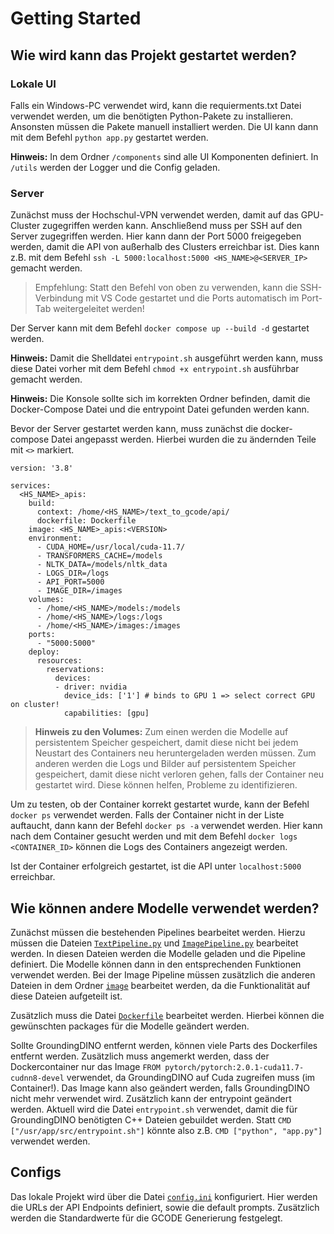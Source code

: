 # Getting Started

## Wie wird kann das Projekt gestartet werden?

### Lokale UI

Falls ein Windows-PC verwendet wird, kann die requierments.txt Datei verwendet werden, um die benötigten Python-Pakete zu installieren. Ansonsten müssen die Pakete manuell installiert werden. Die UI kann dann mit dem Befehl `python app.py` gestartet werden.

**Hinweis:** In dem Ordner `/components` sind alle UI Komponenten definiert. In `/utils` werden der Logger und die Config geladen.

### Server

Zunächst muss der Hochschul-VPN verwendet werden, damit auf das GPU-Cluster zugegriffen werden kann. Anschließend muss per SSH auf den Server zugegriffen werden. Hier kann dann der Port 5000 freigegeben werden, damit die API von außerhalb des Clusters erreichbar ist. Dies kann z.B. mit dem Befehl `ssh -L 5000:localhost:5000 <HS_NAME>@<SERVER_IP>` gemacht werden.

> Empfehlung: Statt den Befehl von oben zu verwenden, kann die SSH-Verbindung mit VS Code gestartet und die Ports automatisch im Port-Tab weitergeleitet werden!

Der Server kann mit dem Befehl `docker compose up --build -d` gestartet werden.

**Hinweis:** Damit die Shelldatei `entrypoint.sh` ausgeführt werden kann, muss diese Datei vorher mit dem Befehl `chmod +x entrypoint.sh` ausführbar gemacht werden.

**Hinweis:** Die Konsole sollte sich im korrekten Ordner befinden, damit die Docker-Compose Datei und die entrypoint Datei gefunden werden kann.

Bevor der Server gestartet werden kann, muss zunächst die docker-compose Datei angepasst werden. Hierbei wurden die zu ändernden Teile mit `<>` markiert.

```docker-compose
version: '3.8'

services:
  <HS_NAME>_apis:
    build: 
      context: /home/<HS_NAME>/text_to_gcode/api/
      dockerfile: Dockerfile
    image: <HS_NAME>_apis:<VERSION>
    environment:
      - CUDA_HOME=/usr/local/cuda-11.7/
      - TRANSFORMERS_CACHE=/models
      - NLTK_DATA=/models/nltk_data
      - LOGS_DIR=/logs
      - API_PORT=5000
      - IMAGE_DIR=/images
    volumes:
      - /home/<HS_NAME>/models:/models
      - /home/<HS_NAME>/logs:/logs
      - /home/<HS_NAME>/images:/images
    ports:
      - "5000:5000"
    deploy:
      resources:
        reservations:
          devices:
          - driver: nvidia
            device_ids: ['1'] # binds to GPU 1 => select correct GPU on cluster!
            capabilities: [gpu]

```

> **Hinweis zu den Volumes:** Zum einen werden die Modelle auf persistentem Speicher gespeichert, damit diese nicht bei jedem Neustart des Containers neu heruntergeladen werden müssen. Zum anderen werden die Logs und Bilder auf persistentem Speicher gespeichert, damit diese nicht verloren gehen, falls der Container neu gestartet wird. Diese können helfen, Probleme zu identifizieren.

Um zu testen, ob der Container korrekt gestartet wurde, kann der Befehl `docker ps` verwendet werden. Falls der Container nicht in der Liste auftaucht, dann kann der Befehl `docker ps -a` verwendet werden. Hier kann nach dem Container gesucht werden und mit dem Befehl `docker logs <CONTAINER_ID>` können die Logs des Containers angezeigt werden.

Ist der Container erfolgreich gestartet, ist die API unter `localhost:5000` erreichbar.

## Wie können andere Modelle verwendet werden?

Zunächst müssen die bestehenden Pipelines bearbeitet werden. Hierzu müssen die Dateien [``TextPipeline.py``](./server/api/pipelines/text/TextPipeline.py) und [``ImagePipeline.py``](./server/api/pipelines/image/ImagePipeline.py) bearbeitet werden. In diesen Dateien werden die Modelle geladen und die Pipeline definiert. Die Modelle können dann in den entsprechenden Funktionen verwendet werden. Bei der Image Pipeline müssen zusätzlich die anderen Dateien in dem Ordner [``image``](./server/api/pipelines/image/) bearbeitet werden, da die Funktionalität auf diese Dateien aufgeteilt ist.

Zusätzlich muss die Datei [``Dockerfile``](./server/api/Dockerfile) bearbeitet werden. Hierbei können die gewünschten packages für die Modelle geändert werden.

Sollte GroundingDINO entfernt werden, können viele Parts des Dockerfiles entfernt werden. Zusätzlich muss angemerkt werden, dass der Dockercontainer nur das Image `FROM pytorch/pytorch:2.0.1-cuda11.7-cudnn8-devel` verwendet, da GroundingDINO auf Cuda zugreifen muss (im Container!). Das Image kann also geändert werden, falls GroundingDINO nicht mehr verwendet wird. Zusätzlich kann der entrypoint geändert werden. Aktuell wird die Datei `entrypoint.sh` verwendet, damit die für GroundingDINO benötigten C++ Dateien gebuildet werden. Statt ``CMD ["/usr/app/src/entrypoint.sh"]`` könnte also z.B. ``CMD ["python", "app.py"]`` verwendet werden.

## Configs

Das lokale Projekt wird über die Datei [``config.ini``](./local/config.ini) konfiguriert. Hier werden die URLs der API Endpoints definiert, sowie die default prompts. Zusätzlich werden die Standardwerte für die GCODE Generierung festgelegt.
